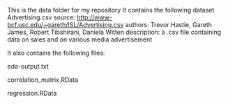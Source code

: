 This is the data folder for my repository
It contains the following dataset
Advertising.csv
source: http://www-bcf.usc.edu/~gareth/ISL/Advertising.csv
authors: Trevor Hastie, Gareth James, Robert Tibshirani, Daniela Witten description: a .csv file containing data on sales and on various media advertisement

It also contains the following files:

eda-output.txt


correlation_matrix.RData


regression.RData
